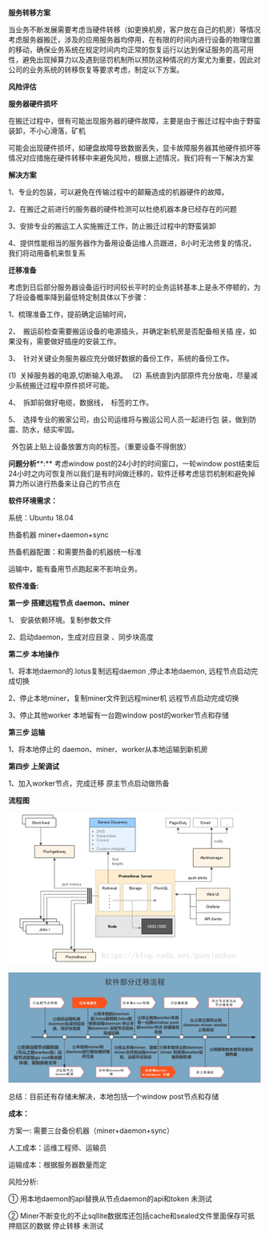 **服务转移方案**

当业务不断发展需要考虑当硬件转移（如更换机房，客户放在自己的机房）等情况考虑服务器搬迁，涉及的应用服务器均停用，在有限的时间内进行设备的物理位置的移动，确保业务系统在规定时间内均正常的恢复运行以达到保证服务的高可用性，避免出现掉算力以及遇到惩罚机制所以预防这种情况的方案尤为重要，因此对公司的业务系统的转移恢复等要求考虑，制定以下方案。

**风险评估**

**服务器硬件损坏**

在搬迁过程中，很有可能出现服务器的硬件故障，主要是由于搬迁过程中由于野蛮装卸，不小心滑落，矿机

可能会出现硬件损坏，如硬盘故障导致数据丢失，显卡故障服务器其他硬件损坏等情况对应措施在硬件转移中来避免风险，根据上述情况，我们将有一下解决方案

**解决方案**

1、专业的包装，可以避免在传输过程中的颠簸造成的机器硬件的故障。

2、在搬迁之前进行的服务器的硬件检测可以杜绝机器本身已经存在的问题

3、安排专业的搬运工人实施搬迁工作，防止搬迁过程中的野蛮装卸

4、提供性能相当的服务器作为备用设备运维人员跟进，8小时无法修复的情况，我们将动用备机来恢复系

**迁移准备**

考虑到日后部分服务器设备运行时间较长平时的业务运转基本上是永不停顿的，为了将设备概率降到最低特定制具体以下步骤：

1、梳理准备工作，提前确定运输时间，

2、 搬运前检查需要搬运设备的电源插头，并确定新机房是否配备相关插 座，如果没有，需要做好插座的安装工作。   

3、 针对关键业务服务器应充分做好数据的备份工作，系统的备份工作。  

(1) 关掉服务器的电源,切断输入电源。  (2) 系统直到内部原件充分放电，尽量减少系统搬迁过程中原件损坏可能。  

4、 拆卸前做好电缆，数据线， 标签的工作。 

5、 选择专业的搬家公司，由公司运维将与搬运公司人员一起进行包 装，做到防震、防水，结实牢固。 

 外包装上贴上设备放置方向的标签。（重要设备不得倒放） 

**问题分析****:** 考虑window post的24小时的时间窗口，一轮window post结束后24小时之内可恢复所以我们是有时间做迁移的，软件迁移考虑惩罚机制和避免掉算力所以进行热备来让自己的节点在

**软件环境需求：** 

系统：Ubuntu 18.04

热备机器 miner+daemon+sync

热备机器配置：和需要热备的机器统一标准

运输中，能有备用节点跑起来不影响业务。

**软件准备:**

**第一步 搭建远程节点 daemon、miner**

1、 安装依赖环境。复制参数文件

2、启动daemon，生成对应目录 、同步块高度

**第二步 本地操作**

1、将本地daemon的.lotus复制远程daemon ,停止本地daemon, 远程节点启动完成切换

2、停止本地miner，复制miner文件到远程miner机 远程节点启动完成切换

3、停止其他worker 本地留有一台跑window post的worker节点和存储

**第三步 运输**

1、将本地停止的 daemon、miner、worker从本地运输到新机房

**第四步 上架调试**

1、加入worker节点，完成迁移 原主节点启动做热备

**流程图**

![Image text](picture/0.png)        

![](https://github.com/ygt666/ygttest/blob/master/picture/aaa.png)

总结：目前还有存储未解决，本地包括一个window post节点和存储

**成本：**

方案一: 需要三台备份机器（miner+daemon+sync）

人工成本：运维工程师、运输员

运输成本：根据服务器数量而定

风险分析:

① 用本地daemon的api替换从节点daemon的api和token 未测试

② Miner不断变化的不止sqllite数据库还包括cache和sealed文件里面保存可抵押扇区的数据 停止转移 未测试